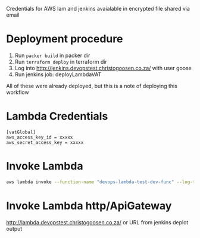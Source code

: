 Credentials for AWS Iam and jenkins avaialable in encrypted file shared via email


Deployment procedure
=====================
1) Run ```packer build``` in packer dir
2) Run ```terraform deploy``` in terraform dir
3) Log into http://jenkins.devopstest.christogoosen.co.za/ with user goose
4) Run jenkins job: deployLambdaVAT

All of these were already deployed, but this is a note of deploying this workflow


Lambda Credentials
=================
```
[vatGlobal]
aws_access_key_id = xxxxx
aws_secret_access_key = xxxxx
```

Invoke Lambda
================
```bash
aws lambda invoke --function-name "devops-lambda-test-dev-func" --log-type Tail --payload '{"a":"b"}' out.json --profile vatGlobal --region eu-west-1
```

Invoke Lambda http/ApiGateway
============================
http://lambda.devopstest.christogoosen.co.za/
or
URL from jenkins deplot output
